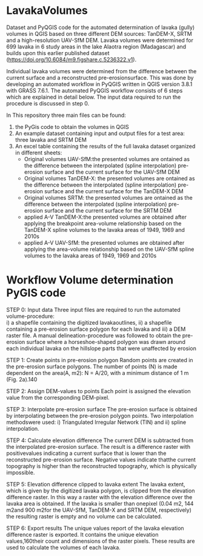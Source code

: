 # LavakaVolumes
Dataset and PyQGIS code for the automated determination of lavaka (gully) volumes in QGIS based on three different DEM sources: TanDEM-X, SRTM and a high-resolution UAV-SfM DEM. Lavaka volumes were determined for 699 lavaka in 6 study areas in the lake Alaotra region (Madagascar) and builds upon this earlier published dataset (https://doi.org/10.6084/m9.figshare.c.5236322.v1).

Individual lavaka volumes were determined from the difference between the current surface and a reconstructed pre-erosionsurface. This was done by developing an automated workflow in PyQGIS written in QGIS version 3.8.1 with GRASS 7.6.1. The automated PyQGIS workflow consists of 6 steps which are explained in detail below. The input data required to run the procedure is discussed in step 0. 

In This repository three main files can be found:
  1) the PyGis code to obtain the volumes in QGIS
  2) An example dataset containing input and output files for a test area: three lavaka and SRTM DEM
  3) An excel table containing the results of the full lavaka dataset organized in different sheets:
      - Original volumes UAV-SfM:the presented volumes are ontained as the difference between the interpolated (spline interpolation) pre-erosion surface and the current               surface for the UAV-SfM DEM
      - Original volumes TanDEM-X: the presented volumes are ontained as the difference between the interpolated (spline interpolation) pre-erosion surface and the current             surface for the TanDEM-X DEM
      - Original volumes SRTM: the presented volumes are ontained as the difference between the interpolated (spline interpolation) pre-erosion surface and the current surface         for the SRTM DEM
      - applied A-V TanDEM-X:the presented volumes are obtained after applying the breakpoint area-volume relationship based on the TanDEM-X spline volumes to the lavaka areas         of 1949, 1969 and 2010s
      - applied A-V UAV-SfM: the presented volumes are obtained after applying the area-volume relationship based on the UAV-SfM spline volumes to the lavaka areas of 1949,             1969 and 2010s

# Workflow Volume determination PyGIS code 

STEP 0: Input data
Three  input  files  are  required  to  run  the  automated  volume-procedure:  
i)  a  shapefile  containing  the  digitized  lavakaoutlines, 
ii) a shapefile containing a pre-erosion surface polygon for each lavaka and 
iii) a DEM raster file. 
A manual delineation-procedure was followed to obtain the pre-erosion surface where a horseshoe-shaped polygon was drawn around each individual lavaka on the hillslope parts that were unaffected by erosion 

STEP 1: Create points in pre-erosion polygon
Random points are created in the pre-erosion surface polygons. The number of points (N) is made dependent on the area(A, m2): N = A/20, with a minimum distance of 1 m (Fig. 2a).140

STEP 2: Assign DEM-values to points
Each point is assigned the elevation value from the corresponding DEM-pixel.

STEP 3: Interpolate pre-erosion surface
The pre-erosion surface is obtained by interpolating between the pre-erosion polygon points. Two interpolation methodswere used: i) Triangulated Irregular Network (TIN) and ii) spline interpolation. 

STEP 4: Calculate elevation difference
The current DEM is subtracted from the interpolated pre-erosion surface. The result is a difference raster with positivevalues indicating a current surface that is lower than the reconstructed pre-erosion surface. Negative values indicate thatthe current topography is higher than the reconstructed topography, which is physically impossible.

STEP 5: Elevation difference clipped to lavaka extent
The lavaka extent, which is given by the digitized lavaka polygon, is clipped from the elevation difference raster. In this way a raster with the elevation difference over the lavaka area is obtained. If the lavaka is smaller than onepixel (0.04 m2, 144 m2and 900 m2for the UAV-SfM, TanDEM-X and SRTM DEM, respectively) the resulting raster is empty and no volume can be calculated.

STEP 6: Export results
The unique values report of the lavaka elevation difference raster is exported. It contains the unique elevation values,160their count and dimensions of the raster pixels. These results are used to calculate the volumes of each lavaka.


